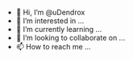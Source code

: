 - 👋 Hi, I’m @uDendrox
- 👀 I’m interested in ...
- 🌱 I’m currently learning ...
- 💞️ I’m looking to collaborate on ...
- 📫 How to reach me ...

<!---
uDendrox/uDendrox is a ✨ special ✨ repository because its `README.md` (this file) appears on your GitHub profile.
You can click the Preview link to take a look at your changes.
--->
